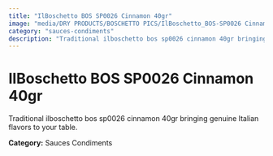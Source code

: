 ```yaml
---
title: "IlBoschetto BOS SP0026 Cinnamon 40gr"
image: "media/DRY PRODUCTS/BOSCHETTO PICS/IlBoschetto_BOS-SP0026 Cinnamon 40gr.png"
category: "sauces-condiments"
description: "Traditional ilboschetto bos sp0026 cinnamon 40gr bringing genuine Italian flavors to your table."
---
```


# IlBoschetto BOS SP0026 Cinnamon 40gr

Traditional ilboschetto bos sp0026 cinnamon 40gr bringing genuine Italian flavors to your table.

**Category:** Sauces Condiments
